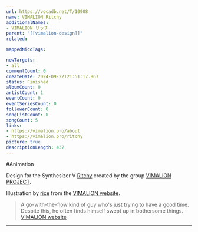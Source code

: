 ```yaml
---
url: https://vocadb.net/T/10908
name: VIMALION Ritchy
additionalNames: 
- VIMALION リッチー
parent: "[[vimalion-design]]"
related:

mappedNicoTags:

newTargets:
- all
commentCount: 0
createDate: 2024-09-22T21:51:17.867
status: Finished
albumCount: 0
artistCount: 1
eventCount: 0
eventSeriesCount: 0
followerCount: 0
songListCount: 0
songCount: 5
links: 
- https://vimalion.pro/about
- https://vimalion.pro/ritchy
picture: true
descriptionLength: 437
---
```


#Animation

Design for the Synthesizer V [Ritchy](https://vocadb.net/Ar/119026) created by the group [VIMALION PROJECT](https://vocadb.net/Ar/110180).

Illustration by [rice](https://vocadb.net/Ar/69939) from the [VIMALION website](https://vimalion.pro/).

>  A go-with-the-flow kind of guy who's just trying to have a good time. Despite this, he often finds himself swept up in bothersome things. 
\- [VIMALION website](https://vimalion.pro/ritchy)

---

